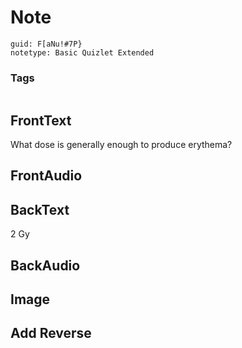 # Note
```
guid: F[aNu!#7P}
notetype: Basic Quizlet Extended
```

### Tags
```
```

## FrontText
What dose is generally enough to produce erythema?

## FrontAudio


## BackText
2 Gy

## BackAudio


## Image


## Add Reverse

